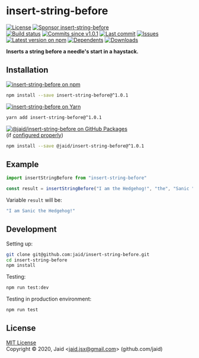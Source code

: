# insert-string-before


<a href="https://raw.githubusercontent.com/jaid/insert-string-before/master/license.txt"><img src="https://img.shields.io/github/license/jaid/insert-string-before?style=flat-square" alt="License"/></a> <a href="https://github.com/sponsors/jaid"><img src="https://img.shields.io/badge/<3-Sponsor-FF45F1?style=flat-square" alt="Sponsor insert-string-before"/></a>  
<a href="https://actions-badge.atrox.dev/jaid/insert-string-before/goto"><img src="https://img.shields.io/endpoint.svg?style=flat-square&url=https%3A%2F%2Factions-badge.atrox.dev%2Fjaid%2Finsert-string-before%2Fbadge" alt="Build status"/></a> <a href="https://github.com/jaid/insert-string-before/commits"><img src="https://img.shields.io/github/commits-since/jaid/insert-string-before/v1.0.1?style=flat-square&logo=github" alt="Commits since v1.0.1"/></a> <a href="https://github.com/jaid/insert-string-before/commits"><img src="https://img.shields.io/github/last-commit/jaid/insert-string-before?style=flat-square&logo=github" alt="Last commit"/></a> <a href="https://github.com/jaid/insert-string-before/issues"><img src="https://img.shields.io/github/issues/jaid/insert-string-before?style=flat-square&logo=github" alt="Issues"/></a>  
<a href="https://npmjs.com/package/insert-string-before"><img src="https://img.shields.io/npm/v/insert-string-before?style=flat-square&logo=npm&label=latest%20version" alt="Latest version on npm"/></a> <a href="https://github.com/jaid/insert-string-before/network/dependents"><img src="https://img.shields.io/librariesio/dependents/npm/insert-string-before?style=flat-square&logo=npm" alt="Dependents"/></a> <a href="https://npmjs.com/package/insert-string-before"><img src="https://img.shields.io/npm/dm/insert-string-before?style=flat-square&logo=npm" alt="Downloads"/></a>

**Inserts a string before a needle's start in a haystack.**





## Installation

<a href="https://npmjs.com/package/insert-string-before"><img src="https://img.shields.io/badge/npm-insert--string--before-C23039?style=flat-square&logo=npm" alt="insert-string-before on npm"/></a>

```bash
npm install --save insert-string-before@^1.0.1
```

<a href="https://yarnpkg.com/package/insert-string-before"><img src="https://img.shields.io/badge/Yarn-insert--string--before-2F8CB7?style=flat-square&logo=yarn&logoColor=white" alt="insert-string-before on Yarn"/></a>

```bash
yarn add insert-string-before@^1.0.1
```

<a href="https://github.com/jaid/insert-string-before/packages"><img src="https://img.shields.io/badge/GitHub Packages-@jaid/insert--string--before-24282e?style=flat-square&logo=github" alt="@jaid/insert-string-before on GitHub Packages"/></a>  
(if [configured properly](https://help.github.com/en/github/managing-packages-with-github-packages/configuring-npm-for-use-with-github-packages))

```bash
npm install --save @jaid/insert-string-before@^1.0.1
```



## Example


```javascript
import insertStringBefore from "insert-string-before"

const result = insertStringBefore("I am the Hedgehog!", "the", "Sanic ")
```

Variable `result` will be:

```javascript
"I am Sanic the Hedgehog!"
```












## Development



Setting up:
```bash
git clone git@github.com:jaid/insert-string-before.git
cd insert-string-before
npm install
```
Testing:
```bash
npm run test:dev
```
Testing in production environment:
```bash
npm run test
```


## License
[MIT License](https://raw.githubusercontent.com/jaid/insert-string-before/master/license.txt)  
Copyright © 2020, Jaid \<jaid.jsx@gmail.com> (github.com/jaid)

